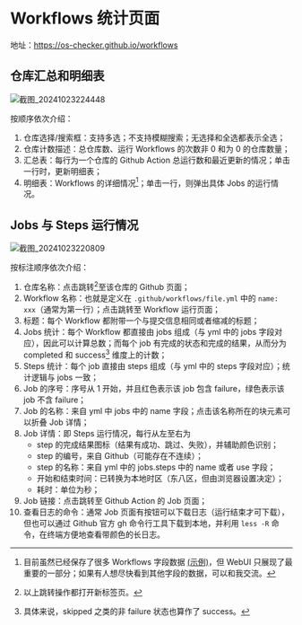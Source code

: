 # Workflows 统计页面

地址：<https://os-checker.github.io/workflows>

## 仓库汇总和明细表

![截图_20241023224448](https://github.com/user-attachments/assets/ff96cb47-b250-467c-892a-3b57cbeea48d)

按顺序依次介绍：
1. 仓库选择/搜索框：支持多选；不支持模糊搜索；无选择和全选都表示全选；
2. 仓库计数描述：总仓库数、运行 Workflows 的次数非 0 和为 0 的仓库数量；
3. 汇总表：每行为一个仓库的 Github Action 总运行数和最近更新的情况；单击一行时，更新明细表；
4. 明细表：Workflows 的详细情况[^details]；单击一行，则弹出具体 Jobs 的运行情况。

[^details]: 目前虽然已经保存了很多 Workflows 字段数据
[(示例)](https://github.com/os-checker/database/blob/main/plugin/github-api/workflows/Starry-OS/Starry.json)，但
WebUI 只展现了最重要的一部分；如果有人想尽快看到其他字段的数据，可以和我交流。

## Jobs 与 Steps 运行情况

![截图_20241023220809](https://github.com/user-attachments/assets/e6d53d66-7e70-4c2b-96b4-b6c99fc7b71e)


按标注顺序依次介绍：

1. 仓库名称：点击跳转[^open]至该仓库的 Github 页面；
2. Workflow 名称：也就是定义在 `.github/workflows/file.yml` 中的 `name: xxx`（通常为第一行）；点击跳转至 Workflow 运行页面；
3. 标题：每个 Workflow 都附带一个与提交信息相同或者缩减的标题；
4. Jobs 统计：每个 Workflow 都直接由 jobs 组成（与 yml 中的 jobs 字段对应），因此可以计算总数；而每个 job 有完成的状态和完成的结果，从而分为 completed 和 success[^success] 维度上的计数；
5. Steps 统计：每个 job 直接由 steps 组成（与 yml 中的 steps 字段对应）；统计逻辑与 jobs 一致；
6. Job 的序号：序号从 1 开始，并且红色表示该 job 包含 failure，绿色表示该 job 不含 failure；
7. Job 的名称：来自 yml 中 jobs 中的 name 字段；点击该名称所在的块元素可以折叠 Job 详情；
8. Job 详情：即 Steps 运行情况，每行从左至右为
    * step 的完成结果图标（结果有成功、跳过、失败），并辅助颜色识别；
    * step 的编号，来自 Github（可能存在不连续）；
    * step 的名称：来自 yml 中的 jobs.steps 中的 name 或者 use 字段；
    * 开始和结束时间：已转换为本地时区（东八区，但由浏览器设置决定）；
    * 耗时：单位为秒；
9. Job 链接：点击跳转至 Github Action 的 Job 页面；
10. 查看日志的命令：通常 Job 页面有按钮可以下载日志（运行结束才可下载），但也可以通过 Github 官方 gh 命令行工具下载到本地，并利用 `less -R` 命令，在终端方便地查看带颜色的长日志。


[^open]: 以上跳转操作都打开新标签页。

[^success]: 具体来说，skipped 之类的非 failure 状态也算作了 success。
